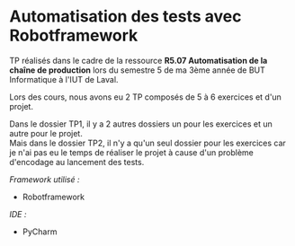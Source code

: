 # Automatisation des tests avec Robotframework

TP réalisés dans le cadre de la ressource **R5.07 Automatisation de la chaîne de production** lors du semestre 5 de ma 3ème année de BUT Informatique à l'IUT de Laval.<br>

Lors des cours, nous avons eu 2 TP composés de 5 à 6 exercices et d'un projet.<br>

Dans le dossier TP1, il y a 2 autres dossiers un pour les exercices et un autre pour le projet.<br>
Mais dans le dossier TP2, il n'y a qu'un seul dossier pour les exercices car je n'ai pas eu le temps de réaliser le projet à cause d'un problème d'encodage au lancement des tests.<br>

*Framework utilisé :*
- Robotframework

*IDE :*
- PyCharm

